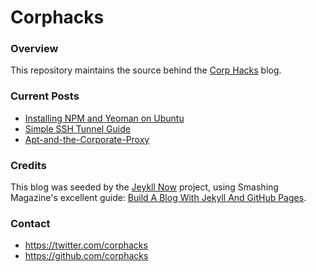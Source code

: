 Corphacks
=========

### Overview

This repository maintains the source behind the [Corp Hacks](http://corphacks.github.io) blog. 


### Current Posts

- [Installing NPM and Yeoman on Ubuntu](http://corphacks.github.io/Installing-NPM-and-Yeoman-On-Ubuntu/)
- [Simple SSH Tunnel Guide](http://corphacks.github.io/Simple-SSH-Tunnel-Guide/)
- [Apt-and-the-Corporate-Proxy](http://corphacks.github.io/Apt-and-the-Corporate-Proxy/)


### Credits

This blog was seeded by the [Jeykll Now](http://www.jekyllnow.com/) project, using Smashing Magazine's excellent guide: [Build A Blog With Jekyll And GitHub Pages](http://www.smashingmagazine.com/2014/08/01/build-blog-jekyll-github-pages/). 


### Contact

- https://twitter.com/corphacks
- https://github.com/corphacks
